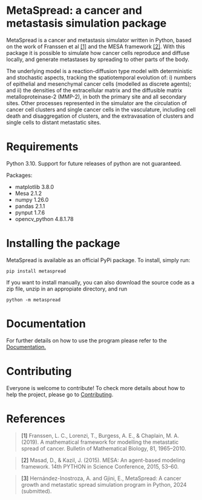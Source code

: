 # MetaSpread: a cancer and metastasis simulation package

MetaSpread is a cancer and metastasis simulator written in Python, based on the work of Franssen et al [[1]](#1) and the MESA framework [[2]](#2). With this package it is possible to simulate how cancer cells reproduce and diffuse locally, and generate metastases by spreading to other parts of the body.

The underlying model is a reaction-diffusion type model with deterministic and stochastic aspects, tracking the spatiotemporal evolution of: i) numbers of epithelial and mesenchymal cancer cells (modelled as discrete agents); and ii) the densities of the extracellular matrix and the diffusible matrix metalloproteinase-2 (MMP-2), in both the primary site and all secondary sites. Other processes represented in the simulator are the circulation of cancer cell clusters and single cancer cells in the vasculature, including cell death and disaggregation of clusters, and the extravasation of clusters and single cells to distant metastatic sites.

# Requirements

Python 3.10. Support for future releases of python are not guaranteed.

Packages:
- matplotlib 3.8.0
- Mesa 2.1.2
- numpy 1.26.0
- pandas 2.1.1
- pynput 1.7.6
- opencv_python 4.8.1.78

# Installing the package

MetaSpread is available as an official PyPi package. To install, simply run:

```
pip install metaspread
```

If you want to install manually, you can also download the source code as a zip file, unzip in an appropiate directory, and run

```
python -m metaspread
```
# Documentation

For further details on how to use the program please refer to the [Documentation.](https://metaspread.readthedocs.io/en/stable/)


# Contributing

Everyone is welcome to contribute! To check more details about how to help the project, please go to [Contributing](https://github.com/alfredohernandezinostroza/MetaSpread/blob/main/CONTRIBUTING.md).

# References

><a id="1">[1]</a>  Franssen, L. C., Lorenzi, T., Burgess, A. E., & Chaplain, M. A. (2019). A mathematical framework for modelling the metastatic spread of cancer. Bulletin of Mathematical Biology, 81, 1965–2010.

><a id="2">[2]</a>  Masad, D., & Kazil, J. (2015). MESA: An agent-based modeling framework. 14th PYTHON in Science Conference, 2015, 53–60.

><a id="3">[3]</a>  Hernández-Inostroza, A. and Gjini, E., MetaSpread: A cancer growth and metastatic spread simulation program in Python, 2024 (submitted).


